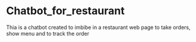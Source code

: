 # Chatbot_for_restaurant
Thia is a chatbot created to imbibe in a restaurant web page to take orders, show menu and to track the order
